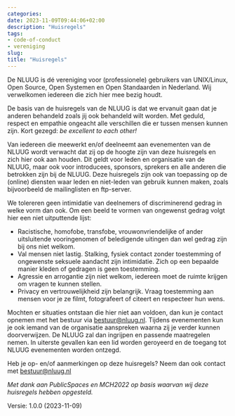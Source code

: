 ```yaml
---
categories:
date: 2023-11-09T09:44:06+02:00
description: "Huisregels"
tags:
- code-of-conduct
- vereniging
slug:
title: "Huisregels"
---
```


De NLUUG is dé vereniging voor (professionele) gebruikers van UNIX/Linux, Open Source, Open Systemen en Open Standaarden in Nederland.  Wij verwelkomen iedereen die zich hier mee bezig houdt.

De basis van de huisregels van de NLUUG is dat we ervanuit gaan dat je anderen behandeld zoals jij ook behandeld wilt worden. Met geduld, respect en empathie ongeacht alle verschillen die er tussen mensen kunnen zijn. Kort gezegd: *be excellent to each other!*

Van iedereen die meewerkt en/of deelneemt aan evenementen van de NLUUG wordt verwacht dat zij op de hoogte zijn van deze huisregels en zich hier ook aan houden. Dit geldt voor leden en organisatie van de NLUUG, maar ook voor introducees, sponsors, sprekers en alle anderen die betrokken zijn bij de NLUUG. Deze huisregels zijn ook van toepassing op de (online) diensten waar leden en niet-leden van gebruik kunnen maken, zoals bijvoorbeeld de mailinglisten en ftp-server.

We tolereren geen intimidatie van deelnemers of discriminerend gedrag in welke vorm dan ook. Om  een beeld te vormen van ongewenst gedrag volgt hier een niet uitputtende lijst:

* Racistische, homofobe, transfobe, vrouwonvriendelijke of ander uitsluitende vooringenomen of beledigende uitingen dan wel gedrag zijn bij ons niet welkom.
* Val mensen niet lastig. Stalking, fysiek contact zonder toestemming of ongewenste seksuele aandacht zijn intimidatie. Zich op een bepaalde manier kleden of gedragen is geen toestemming.
* Agressie en arrogantie zijn niet welkom, iedereen moet de ruimte krijgen om vragen te kunnen stellen.
* Privacy en vertrouwelijkheid zijn belangrijk. Vraag toestemming aan mensen voor je ze filmt, fotografeert of citeert en respecteer hun wens.

Mochten er situaties ontstaan die hier niet aan voldoen, dan kun je contact opnemen met het bestuur via bestuur@nluug.nl. Tijdens evenementen kun je ook iemand van de organisatie aanspreken waarna zij je verder kunnen doorverwijzen. De NLUUG zal dan ingrijpen en passende maatregelen nemen. In uiterste gevallen kan een lid worden geroyeerd en de toegang tot NLUUG evenementen worden ontzegd.

Heb je op- en/of aanmerkingen op deze huisregels? Neem dan ook contact met bestuur@nluug.nl

_Met dank aan PublicSpaces en MCH2022 op basis waarvan wij deze huisregels hebben opgesteld._

Versie: 1.0.0 (2023-11-09)
